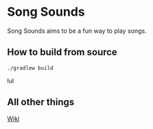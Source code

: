 # Song Sounds
Song Sounds aims to be a fun way to play songs.

## How to build from source
```shell script
./gradlew build
```
lul

## All other things
[Wiki](https://github.com/YTG123-Mods/song-sounds/wiki)